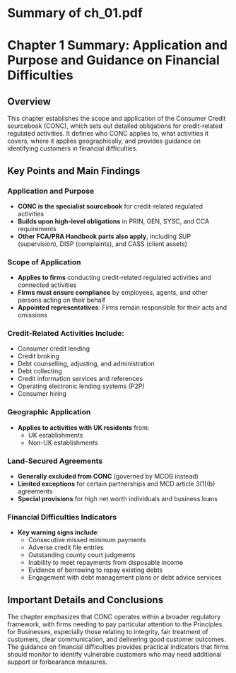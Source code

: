 # Summary of ch_01.pdf

# Chapter 1 Summary: Application and Purpose and Guidance on Financial Difficulties

## Overview
This chapter establishes the scope and application of the Consumer Credit sourcebook (CONC), which sets out detailed obligations for credit-related regulated activities. It defines who CONC applies to, what activities it covers, where it applies geographically, and provides guidance on identifying customers in financial difficulties.

## Key Points and Main Findings

### Application and Purpose
- **CONC is the specialist sourcebook** for credit-related regulated activities
- **Builds upon high-level obligations** in PRIN, GEN, SYSC, and CCA requirements
- **Other FCA/PRA Handbook parts also apply**, including SUP (supervision), DISP (complaints), and CASS (client assets)

### Scope of Application
- **Applies to firms** conducting credit-related regulated activities and connected activities
- **Firms must ensure compliance** by employees, agents, and other persons acting on their behalf
- **Appointed representatives**: Firms remain responsible for their acts and omissions

### Credit-Related Activities Include:
- Consumer credit lending
- Credit broking
- Debt counselling, adjusting, and administration
- Debt collecting
- Credit information services and references
- Operating electronic lending systems (P2P)
- Consumer hiring

### Geographic Application
- **Applies to activities with UK residents** from:
  - UK establishments
  - Non-UK establishments

### Land-Secured Agreements
- **Generally excluded from CONC** (governed by MCOB instead)
- **Limited exceptions** for certain partnerships and MCD article 3(1)(b) agreements
- **Special provisions** for high net worth individuals and business loans

### Financial Difficulties Indicators
- **Key warning signs include**:
  - Consecutive missed minimum payments
  - Adverse credit file entries
  - Outstanding county court judgments
  - Inability to meet repayments from disposable income
  - Evidence of borrowing to repay existing debts
  - Engagement with debt management plans or debt advice services

## Important Details and Conclusions

The chapter emphasizes that CONC operates within a broader regulatory framework, with firms needing to pay particular attention to the Principles for Businesses, especially those relating to integrity, fair treatment of customers, clear communication, and delivering good customer outcomes. The guidance on financial difficulties provides practical indicators that firms should monitor to identify vulnerable customers who may need additional support or forbearance measures.